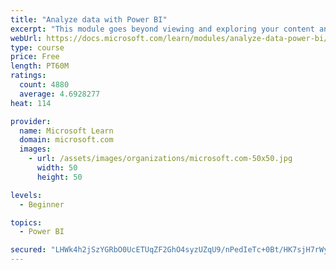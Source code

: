 ```yaml
---
title: "Analyze data with Power BI"
excerpt: "This module goes beyond viewing and exploring your content and explains how to interact with it by working with reports and dashboards to uncover and share new business insights."
webUrl: https://docs.microsoft.com/learn/modules/analyze-data-power-bi/
type: course
price: Free
length: PT60M
ratings:
  count: 4880
  average: 4.6928277
heat: 114

provider:
  name: Microsoft Learn
  domain: microsoft.com
  images:
    - url: /assets/images/organizations/microsoft.com-50x50.jpg
      width: 50
      height: 50

levels:
  - Beginner

topics:
  - Power BI

secured: "LHWk4h2jSzYGRbO0UcETUqZF2GhO4syzUZqU9/nPedIeTc+0Bt/HK7sjH7rWyI6QPYB6IkCyPUuXV6YdUWLplIStwU98TeCCsOwQRRSNPb/NTD2owVw9XCv4DQXf8H4EoOulF6hqv2GjCtwO6C+K2Mr5uMWZTW8Ip7IzoayT+bP6HBhCL4rMPFtaoqMULUowrTKnww3gEK5A6m/8YJHxJVO9V5gbRgsqt4CsgTjlOgpI82UL6x7R+lhVDpCdgVeBBgyOqELA1x0661VxWVe0iNEEgs4+n4pE+xTv6ZhPQmXsC/WEKjdaynzLEu0Gn+MuvvRsFo2Ut/TIiAiqY8hwhLUoIyvwXHxiS/Fs1K6tU/fJOo9iAyN9cE7l1TXSHx88DwUWzR8S8zbC+NNYB9yHRyuzkPLqT7xCjFVF7tI0f50=;5Ad3q0OafkrUJPmiYik1kA=="
---
```


